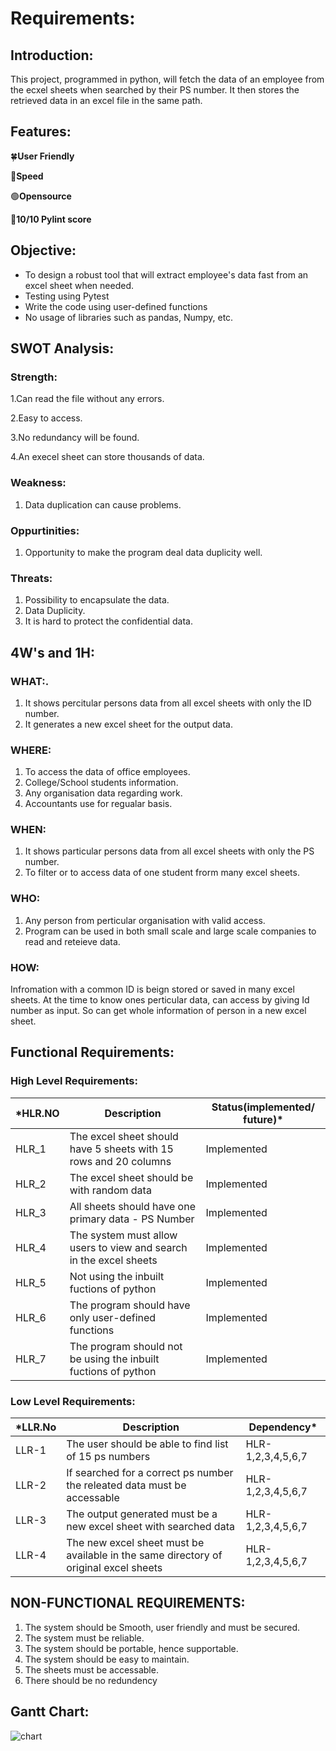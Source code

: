 # Requirements:
## Introduction:
This project, programmed in python, will fetch the data of an employee from the ecxel sheets when searched by their PS number. It then stores the retrieved data in an excel file in the same path.

## Features:
🍀**User Friendly**

💨**Speed**

🟢**Opensource**

🥇**10/10 Pylint score**



## Objective:
- To design a robust tool that will extract employee's data fast from an excel sheet when needed.
- Testing using Pytest
- Write the code using user-defined functions
- No usage of libraries such as pandas, Numpy, etc.

## SWOT Analysis:
### Strength:

1.Can read the file without any errors.

2.Easy to access.

3.No redundancy will be found.

4.An execel sheet can store thousands of data.

### Weakness:
1. Data duplication can cause problems.

### Oppurtinities:
1. Opportunity to make the program deal data duplicity well.

### Threats:
1. Possibility to encapsulate the data.
2. Data Duplicity.
3. It is hard to protect the confidential data.



## 4W's and 1H:
### WHAT:.  
1. It shows percitular persons data from all excel sheets with only the ID number.
2. It generates a new excel sheet for the output data.

### WHERE:
1. To access the data of office employees.
2. College/School students information.
3. Any organisation data regarding work.
4. Accountants use for regualar basis.
### WHEN:
1. It shows particular persons data from all excel sheets with only the PS number.
2. To filter or to access data of one student frorm many excel sheets.

### WHO:
1. Any person from perticular organisation with valid access.
2. Program can be used in both small scale and large scale companies to read and reteieve data.

### HOW:
Infromation with a common ID is beign stored or saved in many excel sheets. At the time to know ones perticular data, can access by giving Id number as input.
So can get whole information of person in a new excel sheet.


## Functional Requirements:
### High Level Requirements:

|*HLR.NO|Description|Status(implemented/ future)*|
|-------|------|------|
|HLR_1| The excel sheet should have 5 sheets with 15 rows and 20 columns| Implemented|
|HLR_2| The excel sheet should be with random data| Implemented|
|HLR_3| All sheets should have one primary data - PS Number| Implemented|
|HLR_4| The system must allow users to view and search in the excel sheets| Implemented|
|HLR_5| Not using the inbuilt fuctions of python| Implemented|
|HLR_6| The program should have only user-defined functions| Implemented|
|HLR_7| The program should not be using the inbuilt fuctions of python| Implemented|

### Low Level Requirements:
|*LLR.No|Description|Dependency*|
|------|-------|----------|
|LLR-1| The user should be able to find list of 15 ps numbers |HLR-1,2,3,4,5,6,7|
|LLR-2| If searched for a correct ps number the releated data must be accessable |HLR-1,2,3,4,5,6,7|
|LLR-3| The output generated must be a new excel sheet with searched data |HLR-1,2,3,4,5,6,7|
|LLR-4| The new excel sheet must be available in the same directory of original excel sheets |HLR-1,2,3,4,5,6,7|


## NON-FUNCTIONAL REQUIREMENTS:
1. The system should be Smooth, user friendly and must be secured.
2. The system must be reliable.
3. The system should be portable, hence supportable.
4. The system should be easy to maintain.
5. The sheets must be accessable.
6. There should be no redundency
## Gantt Chart:
![chart](https://user-images.githubusercontent.com/89696284/136698012-716fe787-869a-4ea1-8d00-6c8c96fc4cba.PNG)
